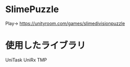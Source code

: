 # SlimePuzzle

Play->
https://unityroom.com/games/slimedivisionpuzzle


# 使用したライブラリ

UniTask
UniRx
TMP
